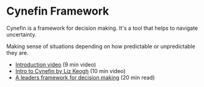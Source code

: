 <!-- numbers -->

# Cynefin Framework

Cynefin is a framework for decision making. It's a tool that helps to navigate uncertainty.

Making sense of situations depending on how predictable or unpredictable they are.

* [Introduction video](https://www.youtube.com/watch?v=N7oz366X0-8) (9 min video)
* [Intro to Cynefin by Liz Keogh](https://www.youtube.com/watch?v=vpsrow58s0E) (10 min video)
* [A leaders framework for decision making](https://hbr.org/2007/11/a-leaders-framework-for-decision-making) (20 min read)
